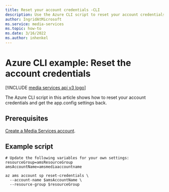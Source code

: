 ```yaml
---
title: Reset your account credentials -CLI
description: Use the Azure CLI script to reset your account credentials and get the app.config settings back.
author: IngridAtMicrosoft
ms.service: media-services
ms.topic: how-to
ms.date: 3/16/2022
ms.author: inhenkel
---
```


# Azure CLI example: Reset the account credentials

[!INCLUDE [media services api v3 logo](./includes/v3-hr.md)]

The Azure CLI script in this article shows how to reset your account credentials and get the app.config settings back.

## Prerequisites

[Create a Media Services account](./account-create-how-to.md).

## Example script

```cloudshell-bash
# Update the following variables for your own settings:
resourceGroup=amsResourceGroup
amsAccountName=amsmediaaccountname

az ams account sp reset-credentials \
  --account-name $amsAccountName \
  --resource-group $resourceGroup
 ```
